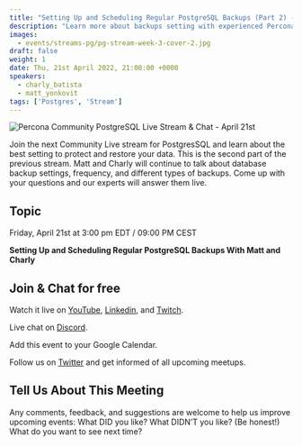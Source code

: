 ```yaml
---
title: "Setting Up and Scheduling Regular PostgreSQL Backups (Part 2) - Percona Community PostgreSQL Live Stream & Chat - April, 21st"
description: "Learn more about backups setting with experienced Percona experts to ensure that your data is secure and safe on April 21st at 3:00 pm EDT  / 08:00 PM CEST"
images:
  - events/streams-pg/pg-stream-week-3-cover-2.jpg
draft: false
weight: 1
date: Thu, 21st April 2022, 21:00:00 +0000
speakers:
  - charly_batista
  - matt_yonkovit
tags: ['Postgres', 'Stream']
---
```


![Percona Community PostgreSQL Live Stream & Chat - April 21st](events/streams-pg/pg-stream-week-3-cover-2.jpg)

Join the next Community Live stream for PostgresSQL and learn about the best setting to protect and restore your data. This is the second part of the previous stream. Matt and Charly will continue to talk about database backup settings, frequency, and different types of backups. Come up with your questions and our experts will answer them live.

## Topic
Friday, April 21st  at 3:00 pm EDT  / 09:00 PM CEST

**Setting Up and Scheduling Regular PostgreSQL Backups With Matt and Charly**

## Join & Chat for free

Watch it live on [YouTube](https://www.youtube.com/watch?v=7ZdQ4xjX464), [Linkedin](https://www.linkedin.com/video/event/urn:li:ugcPost:6922103665344282624/), and [Twitch](https://www.twitch.tv/perconacommunity).

Live chat on [Discord](http://per.co.na/discord).

Add this event to your Google Calendar.

Follow us on [Twitter](https://twitter.com/PerconaBytes) and get informed of all upcoming meetups.


## Tell Us About This Meeting
Any comments, feedback, and suggestions are welcome to help us improve upcoming events:
What DID you like?
What DIDN’T you like? (Be honest!)
What do you want to see next time?